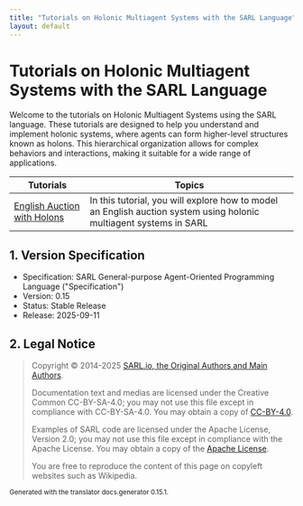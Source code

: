 ```yaml
---
title: "Tutorials on Holonic Multiagent Systems with the SARL Language"
layout: default
---
```


# Tutorials on Holonic Multiagent Systems with the SARL Language

Welcome to the tutorials on Holonic Multiagent Systems using the SARL language. These tutorials are designed to help you understand and implement holonic systems, where agents can form higher-level structures known as holons. This hierarchical organization allows for complex behaviors and interactions, making it suitable for a wide range of applications.


| Tutorials | Topics |
|----------|-------|
| [English Auction with Holons](./HolonicAuction.html) | In this tutorial, you will explore how to model an English auction system using holonic multiagent systems in SARL |

## 1. Version Specification

* Specification: SARL General-purpose Agent-Oriented Programming Language ("Specification")
* Version: 0.15
* Status: Stable Release
* Release: 2025-09-11

## 2. Legal Notice

> Copyright &copy; 2014-2025 [SARL.io, the Original Authors and Main Authors](http://www.sarl.io/about/index.html).
>
> Documentation text and medias are licensed under the Creative Common CC-BY-SA-4.0;
> you may not use this file except in compliance with CC-BY-SA-4.0.
> You may obtain a copy of [CC-BY-4.0](https://creativecommons.org/licenses/by-sa/4.0/deed.en).
>
> Examples of SARL code are licensed under the Apache License, Version 2.0;
> you may not use this file except in compliance with the Apache License.
> You may obtain a copy of the [Apache License](http://www.apache.org/licenses/LICENSE-2.0).
>
> You are free to reproduce the content of this page on copyleft websites such as Wikipedia.

<small>Generated with the translator docs.generator 0.15.1.</small>
